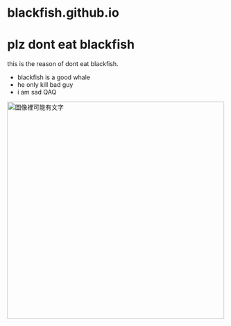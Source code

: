 # blackfish.github.io
<!DOCTYPE html>
<html>
<body>

<h1>plz dont eat blackfish</h1>

<p>this is the reason of dont eat blackfish.</p>
<ul>
  <li>blackfish is a good whale</li>
  <li>he only kill bad guy</li>
  <li>i am sad QAQ</li>
</ul>
<img class="spotlight" alt="圖像裡可能有文字" aria-busy="false" src="https://scontent.fhkg10-1.fna.fbcdn.net/v/t1.0-9/62252614_2438486719531603_5708609301342322688_n.jpg?_nc_cat=103&amp;_nc_oc=AQl1wZxJP0Gj1agFZp0it1Hh_Wc3VTKmRd1Px4nOQ378M9N6x_aWD3xnmckLnWpRs3I&amp;_nc_ht=scontent.fhkg10-1.fna&amp;oh=0c59318c811a0d2bdb5b18f71043b6b9&amp;oe=5DF8F584" style="width: 500px; height: 500px;">
</body>
</html>
